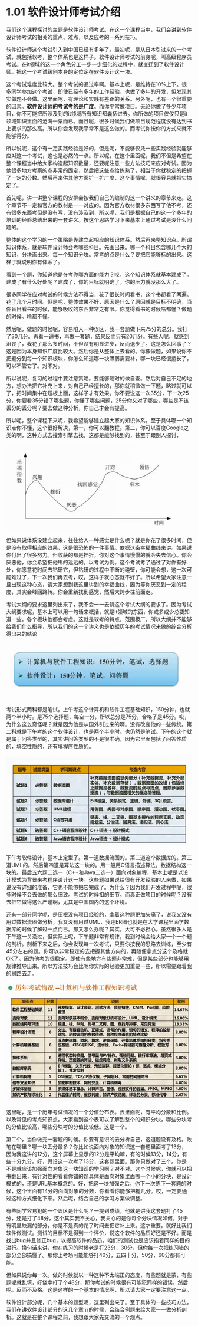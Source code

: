 # 1.01  软件设计师考试介绍



我们这个课程探讨的主题是软件设计师考试。在这一个课程当中，我们会讲到软件设计师考试的相关的重点、难点，以及应考的一系列技巧。



软件设计师这个考试引入到中国已经有多年了。最初呢，是从日本引过来的一个考试，就包括软考，整个体系也是这样子。软件设计师考试的前身呢，叫高级程序员考试。在it领域的这一个角色分工一步一步细化的过程中，就变迁到了软件设计师。把这一个考试级别本身的定位定在软件设计这一块。



这个考试难度比较大。整个考试的通过率啊。基本上呢，是维持在10%上下。很多同学参加这个考试，即使已经有多年的工作经验，也做了多年的开发，但发现其实做题不会做。这里面呢，有理论和实践有差距的关系。另外呢，也有一个很重要的因素。**软件设计师的考试考的是广度**。而你平常做项目。无论你做了多少年项目，你不可能把所涉及到的it领域所有知识都囊括进去。你所做的项目仅仅只是it领域知识里面的沧海一粟而已。而且呢，很多时候我们做项目规范程度没有达到书上要求的那么高。所以你会发现我平常不是这么做的。而考试你按你的方式来就不能够得分。



所以说呢，这个有一定实践经验是好的，但是呢，不能够仅凭一些实践经验就能够应对这一个考试，这也是必然的一点。所以呢，在这个里面呢，我们不但是希望在整个课程当中给大家构造起知识数量，还要呢注意一些方法技巧来应对考试。因为他很多地方考察的点非常的固定，然后把这些点给练熟了，相当于你就稳定的把握了一定的分数。然后再来供其他方面扩一扩广度，这个事情呢，就很容易就把它搞定了。



首先呢，讲一讲整个课程的安排会按我们自己的编制的这一个讲义的章节来走。这个章节不一定和官方的教材是一一对应的。因为官方教材很多东西写了他不考，还有很多东西考但是没有写，没有涉及到，所以呢，我们是根据自己的这一个多年的培训的经验总结出来的一套讲义。按这个思路学习下来基本上通过考试是没什么问题的。

整体的这个学习的一个策略是先建立起相应的知识体系。然后再来整知识点。所谓知识体系，就是软件设计师会考哪些科目。先画出来。哪一个科目包含哪几个大的知识，分块画出来。每一个知识分块。常考的点是什么？要把它能够标的出来。这样子就说明你有体系了。



看到一个题，你知道他是在考你哪方面的能力？哎，这个知识体系就基本建成了。建成了有什么好处呢？建成了，你的目标就明确了。你的压力就没那么大了。



很多同学在应对考试的时候方法不得当，花了很长时间看书，这个书都看了两遍。花了几个月时间。但是呢，整体效果不好，原因是什么？原因就是目标不明确，当你盲目看书的时候，能够吸收的东西非常之有限。你觉得看书的时候啥都懂？做题的时候。啥都不懂。



然后呢，做题的时候呢，容易陷入一种误区，我一套题做下来75分的总分。我打了30几分。再看一遍书，再做一套题，结果反而只有20几分。有些人呢，就感到沮丧了，我花了那么多时间，不但没有明显进步，反而退步了。这是怎么回事了？这是因为本身知识广度比较大。然后你是从整体上去看的。你像做题，如果说你不把题分到每一个知识板块，你怎么知道哪一块薄弱需要补，哪一块已经很擅长了，可以不管它了。对不对。



所以说呢，复习的过程中要注意策略。要能够随时的做自查。然后对自己不足的地方，想办法把它补充上来，对自己已经擅长的，那你就稍微做一下题，略过就可以了，把时间集中在短板上面，这样子才有效果。你不要说这一次35分，下一次25分，你要看35分错了哪些题，你懂了哪些问题，25分你又对了哪些，哪些是不该丢分的丢分呢？要去做这种分析，你自己才会有提高。



所以呢，整个课程下来呢，我希望能够建立起大家的知识体系。至于具体哪一个知识点你不懂，这个很好解决，第一，你可以翻教程。第二，你可以百度Google之类的啊，这种方式去搜索引擎去找，这都是能够找到的，甚至于跟别人探讨，



![](./imgs/0101_1.png)





但如果说体系没建立起来，往往给人一种感觉是什么呢？就是你花了很多时间，但是没有取得相应的效果，这是很恐怖的一件事情。依据这条幸福曲线来讲。如果说你付出了很多努力。但收获的都是挫折，你对这个事情慢慢的就会失去信心。你会厌恶他，你会希望把他甩的远远的。以考试为例。这个考试考了通过了对你有好处，你愿意花时间去钻研它，但钻研的过程中不断的碰壁，你可能会想，这一次可能难过了，下一次我们再去考，哎，这样子就心态就不好了。所以希望大家注意一旦出现这种心态，请大家想到我这里讲到的幸福曲线，因为等你厌恶到一定的程度，其实会峰回路转。你会重新找到感觉，然后大跨步往前面走。



考试大纲的要求这里列出来了，我不会一一去讲这个考试大纲的要求了。因为考试大纲要求呢，基本上可以用一句话来概括，就是it领域的东西，你或多或少总要知道一些。各个板块他都会考虑。这就是软考的特点，范围极广。所以大纲并不能够给我们什么指导，所以我们的这一个讲义也是依据历年的考试情况来做的综合分析得出来的结论

![](./imgs/0101_2.png)

考试形式两科都是笔试。上午考这个计算机和软件工程基础知识，150分钟，也就两个半小时。是75个选择题，每空一分，所以总分是75分，合格了是45分。哎，为什么这么奇怪呢？就是因为他是从国外引过来的啊。没有改变他的一些传统。第二科就是下午考的这个软件设计，也是两个半小时。也仍然是笔试。下午的这个就是属于问答类型的，其实讲问答类型的不是很准确，因为它里面包括了问答性质的，填空性质的，还有填程序性质的。

![](./imgs/0101_4.png)

下午考软件设计，基本上定型了。第一道数据流图的。第二道这个数据库的。第三道UML的。然后第四道是算法这一块的。用一般用C语言描述算法。数据结构这一块的。最后五六题二选一（C++和Java二选一）面向对象编程，基本上呢是以设计模式为背景来考程序设计这一块。这些题如果说给很有开发经验的人来做，如果说没有详细的准备，它也不能够把它完成了。为什么？因为我们开发过程中呢，很多时候不会去做的那么细致。考试的时候扣的细节。而真正做项目的时候呢？没有去把它做得这么严谨啊，尤其是中国国内的这个环境。



还有一部分同学呢，是压根没有项目经验的，拿着这种题更加头痛了，说我又没有用过数据流图做分析，我又没有用过UML，我连ER图也就是在大学课程里面学数据库的时候了解过一点而已。那又怎么办呢？其实，大可不必担心。虽然很多人是下午这一关没过，但实际上呢，下午题非常有规律，我到时候会给大家一个一个题的剖析。剖析下来之后，你会发现每一次考试，只要你按我的思路去训练，至少有45分左右的题。你可以非常稳定的去把握其他方向的，再随便拿点分这个及格就OK了。因为他考的很稳定。即使有些地方有些题非常难，但是某些部分也能够用规律推导出来。所以方法技巧会比呢你实际的经验更加重要一些，所以需要跟着我的思路去走。

![](./imgs/0101_3.png)

这里呢，是一个历年考试情况的一个分值分布表。表里面呢，有平均分数和比例。以及常见的考点知识点。大家看到这个表可以了解到整个的知识分块，哪些分块考的分值比较高，哪些分块考的分值比较低。这是一个。



第二个，当你做完一套题的时候。你要有意识的去分析自己，这道题没有及格。败笔在哪里？哪一块丢分最多？你比如说面向对象的知识这一套题里面考了13分，因为我这讲的12分，这个屏幕上显示的12分是平均嘛，有的时候13分，14分，有些十分九分。好，假设这一次考了13分，这套题里面。那你只做对了三个。你是不是就应该加强面向对象这一块知识的学习啊？对不对。这个时候呢，你就可以把书翻出来，有针对性的看看你错的题具体是面向对象里面哪一个小的分块，是设计模式的，还是URL基本概念的。好，把这一块加强之后，你下一次练下一套题的时候，这个里面有14分的面向对象的分数，你看看你能够把握几分。哎，一定要通过这种方式细化下来。然后呢，结合自己的学习方案做调整。



有些同学容易犯的一个误区是什么呢？一提到成绩，他就是讲我这套题打了45分，还是打了48分，这个其实我不关心，我关心的是你每个分块情况如何。对于有明显缺漏的部分，你是不是真的花了时间去把它补上来。这才重要。就好比我们软件做测试。测试的目标不是得到一个评价，说这个软件的品质好还是不好。而是找出bug并且修正bug，以提高软件的品质。咱们的测试也是应该抱着同样的目的进行。换句话来讲，你在练习的时候老是打23分，30分，但你每一次把练习错的部分全部搞懂了。那你上考场可能能够打40分，五四十分，50分，60分都有可能。



但如果说你每一次。做的时候就以一种这种不太端正的态度，有些题就是蒙，有些题呢就乱填，好侥幸打了个48分，那你考试的时候很有可能犯同样的错误，然后呢。反而不及格。这是这样的一个基本的情况啊，所以请大家一定要注意这一点。



软件设计部分呢，几个基本的题型呢，这里列出来了。至于具体的一些技巧方法，我们在讲软件设计部分的这几个章节的时候，会结合例题来给大家一一做分析剖析。这就是在整个课程之前，我想跟大家先交流的一个观点。